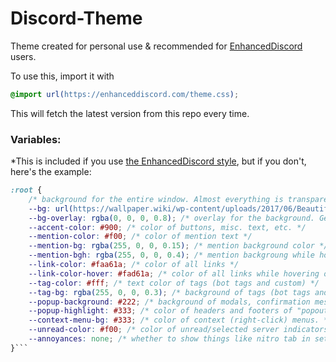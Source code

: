 # Discord-Theme
Theme created for personal use &amp; recommended for [EnhancedDiscord](https://github.com/joe27g/EnhancedDiscord) users.

To use this, import it with
```css
@import url(https://enhanceddiscord.com/theme.css);
```
This will fetch the latest version from this repo every time.

### Variables:
*This is included if you use [the EnhancedDiscord style](https://github.com/joe27g/EnhancedDiscord/blob/beta/plugins/style.css), but if you don't, here's the example:
```css
:root {
    /* background for the entire window. Almost everything is transparent to this image. */
    --bg: url(https://wallpaper.wiki/wp-content/uploads/2017/06/Beautiful-Mountain-in-Night-Wallpapers-HD-Pictures.jpg);
    --bg-overlay: rgba(0, 0, 0, 0.8); /* overlay for the background. Generally, this should darken the picture to make text more readable. */
    --accent-color: #900; /* color of buttons, misc. text, etc. */
    --mention-color: #f00; /* color of mention text */
    --mention-bg: rgba(255, 0, 0, 0.15); /* mention background color */
    --mention-bgh: rgba(255, 0, 0, 0.4); /* mention backgroung while hovering over it */
    --link-color: #faa61a; /* color of all links */
    --link-color-hover: #fad61a; /* color of all links while hovering over them */
    --tag-color: #fff; /* text color of tags (bot tags and custom) */
    --tag-bg: rgba(255, 0, 0, 0.3); /* background of tags (bot tags and custom) */
    --popup-background: #222; /* background of modals, confirmation messages etc. */
    --popup-highlight: #333; /* color of headers and footers of "popouts" (linked to above) */
    --context-menu-bg: #333; /* color of context (right-click) menus. */
    --unread-color: #f00; /* color of unread/selected server indicators. */
    --annoyances: none; /* whether to show things like nitro tab in settings and social media links. "none" to hide, "block" to show. */
}```
